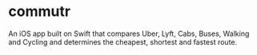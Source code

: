 commutr
=======

An iOS app built on Swift that compares Uber, Lyft, Cabs, Buses, Walking and Cycling and determines the cheapest, shortest and fastest route.
